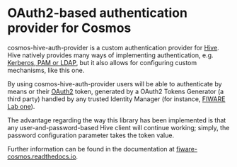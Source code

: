 # <a name="top"></a>OAuth2-based authentication provider for Cosmos
cosmos-hive-auth-provider is a custom authentication provider for [Hive](https://hive.apache.org/). Hive natively provides many ways of implementing authentication, e.g. [Kerberos, PAM or LDAP](https://cwiki.apache.org/confluence/display/Hive/Setting+Up+HiveServer2#SettingUpHiveServer2-Authentication/SecurityConfiguration), but it also allows for configuring custom mechanisms, like this one.

By using cosmos-hive-auth-provider users will be able to authenticate by means or their [OAuth2](https://www.google.es/url?sa=t&rct=j&q=&esrc=s&source=web&cd=1&ved=0ahUKEwjOj8WZpszKAhXGtBoKHTCvBLMQFgggMAA&url=http%3A%2F%2Foauth.net%2F2%2F&usg=AFQjCNG58oSRksGnoIWIhfWYBB1sg_YGng&sig2=9Sux2Pq4TJwspuoLrFoFrQ) token, generated by a OAuth2 Tokens Generator (a third party) handled by any trusted Identity Manager (for instance, [FIWARE Lab one](https://account.lab.fiware.org/)).

The advantage regarding the way this library has been implemented is that any user-and-password-based Hive client will continue working; simply, the password configuration parameter takes the token value.

Further information can be found in the documentation at [fiware-cosmos.readthedocs.io](http://fiware-cosmos.readthedocs.io/en/latest/).
